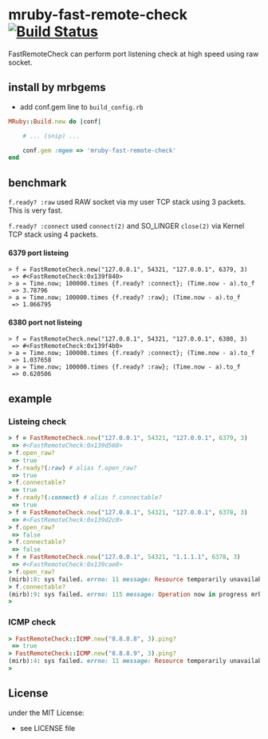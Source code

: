 # mruby-fast-remote-check   [![Build Status](https://travis-ci.org/matsumotory/mruby-fast-remote-check.svg?branch=master)](https://travis-ci.org/matsumotory/mruby-fast-remote-check)

FastRemoteCheck can perform port listening check at high speed using raw socket.

## install by mrbgems
- add conf.gem line to `build_config.rb`

```ruby
MRuby::Build.new do |conf|

    # ... (snip) ...

    conf.gem :mgem => 'mruby-fast-remote-check'
end
```

## benchmark

`f.ready? :raw` used RAW socket via my user TCP stack using 3 packets. This is very fast.

`f.ready? :connect` used `connect(2)` and SO_LINGER `close(2)` via Kernel TCP stack using 4 packets.


#### 6379 port listeing

```
> f = FastRemoteCheck.new("127.0.0.1", 54321, "127.0.0.1", 6379, 3)
 => #<FastRemoteCheck:0x139f840>
> a = Time.now; 100000.times {f.ready? :connect}; (Time.now - a).to_f
 => 3.78796
> a = Time.now; 100000.times {f.ready? :raw}; (Time.now - a).to_f
 => 1.066795
```

#### 6380 port not listeing

```
> f = FastRemoteCheck.new("127.0.0.1", 54321, "127.0.0.1", 6380, 3)
 => #<FastRemoteCheck:0x139f4b0>
> a = Time.now; 100000.times {f.ready? :connect}; (Time.now - a).to_f
 => 1.037658
> a = Time.now; 100000.times {f.ready? :raw}; (Time.now - a).to_f
 => 0.620506
```

## example

### Listeing check

```ruby
> f = FastRemoteCheck.new("127.0.0.1", 54321, "127.0.0.1", 6379, 3)
 => #<FastRemoteCheck:0x139d560>
> f.open_raw?
 => true
> f.ready?(:raw) # alias f.open_raw?
 => true
> f.connectable?
 => true
> f.ready?(:connect) # alias f.connectable?
 => true
> f = FastRemoteCheck.new("127.0.0.1", 54321, "127.0.0.1", 6378, 3)
 => #<FastRemoteCheck:0x139d2c0>
> f.open_raw?
 => false
> f.connectable?
 => false
> f = FastRemoteCheck.new("127.0.0.1", 54321, "1.1.1.1", 6378, 3)
 => #<FastRemoteCheck:0x139cae0>
> f.open_raw?
(mirb):8: sys failed. errno: 11 message: Resource temporarily unavailable mrbgem message: recvfrom failed (RuntimeError)
> f.connectable?
(mirb):9: sys failed. errno: 115 message: Operation now in progress mrbgem message: connect failed (RuntimeError)
>
```

### ICMP check

```ruby
> FastRemoteCheck::ICMP.new("8.8.8.8", 3).ping?
 => true
> FastRemoteCheck::ICMP.new("8.8.8.9", 3).ping?
(mirb):4: sys failed. errno: 11 message: Resource temporarily unavailable mrbgem message: recv failed (RuntimeError)
>
```

## License
under the MIT License:
- see LICENSE file
